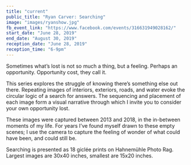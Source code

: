 ```yaml
---
title: "current"
public_title: "Ryan Carver: Searching"
image: "images/ryanshow.jpg"
fb_event_link: "https://www.facebook.com/events/316631949028162/"
start_date: "June 28, 2019"
end_date: "August 30, 2019"
reception_date: "June 28, 2019"
reception_time: "6-9pm"
---
```

Sometimes what’s lost is not so much a thing, but a feeling.
Perhaps an opportunity. Opportunity cost, they call it.

This series explores the struggle of knowing there’s something else out there. Repeating images of interiors, exteriors, roads, and water evoke the circular logic of a search for answers. The sequencing and placement of each image form a visual narrative through which I invite you to consider your own opportunity lost.

These images were captured between 2013 and 2018, in the in-between moments of my life. For years I’ve found myself drawn to these empty scenes; I use the camera to capture the feeling of wonder of what could have been, and could still be.

Searching is presented as 18 giclée prints on Hahnemühle Photo Rag. Largest images are 30x40 inches, smallest are 15x20 inches.
